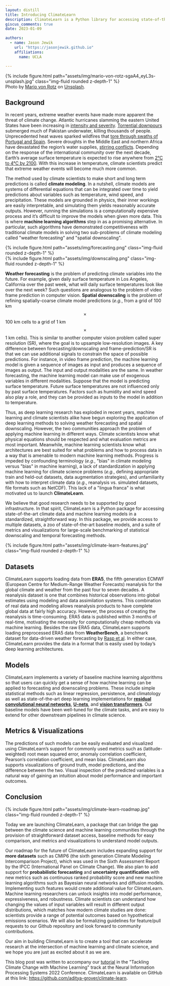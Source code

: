 ```yaml
---
layout: distill
title: Introducing ClimateLearn
description: ClimateLearn is a Python library for accessing state-of-the-art climate data and machine learning models in a standardized, straightforward way.
giscus_comments: true
date: 2023-01-09

authors:
  - name: Jason Jewik
    url: "https://jasonjewik.github.io"
    affiliations:
      name: UCLA

---
```


<div class="row mt-3">
    <div class="col-sm mt-3 mt-md-0">
        {% include figure.html path="assets/img/mario-von-rotz-sgaA4_eyL3s-unsplash.jpg" class="img-fluid rounded z-depth-1" %}
    </div>
</div>
<div class="caption">
    Photo by <a href="https://unsplash.com/@mario_vr?utm_source=unsplash&utm_medium=referral&utm_content=creditCopyText">Mario von Rotz</a> on
    <a href="https://unsplash.com/?utm_source=unsplash&utm_medium=referral&utm_content=creditCopyText">
    Unsplash</a>.
</div>

## Background

In recent years, extreme weather events have made more apparent the threat of climate change. Atlantic hurricanes slamming the eastern United States have been increasing in [intensity and severity](https://www.nature.com/articles/s41467-019-08471-z). [Torrential downpours](https://www.scientificamerican.com/article/climate-change-likely-worsened-pakistans-devastating-floods/) submerged much of Pakistan underwater, killing thousands of people. Unprecedented heat waves sparked wildfires that [tore through swaths of Portugal and Spain](https://www.wired.com/story/europe-heat-wave-limits/). Severe droughts in the Middle East and northern Africa have devastated the region’s water supplies, [stirring conflicts](https://www.bbc.com/future/article/20210816-how-water-shortages-are-brewing-wars). Depending on the response of the international community over the next decade, Earth’s average surface temperature is expected to rise anywhere from [2°C to 4°C by 2100](https://ar5-syr.ipcc.ch/topic_futurechanges.php). With this increase in temperature, climate scientists predict that extreme weather events will become much more common.

The method used by climate scientists to make short and long term predictions is called **climate modeling**. In a nutshell, climate models are systems of differential equations that can be integrated over time to yield predictions about variables such as temperature, wind speed, and precipitation. These models are grounded in physics, their inner workings are easily interpretable, and simulating them yields reasonably accurate outputs. However, running the simulations is a computationally expensive process and it’s difficult to improve the models when given more data. This is where **machine learning algorithms** step in as a promising alternative. In particular, such algorithms have demonstrated competitiveness with traditional climate models in solving two sub-problems of climate modeling called "weather forecasting" and "spatial downscaling".

<div class="row mt-3">
    {% include figure.html path="assets/img/forecasting.png" class="img-fluid rounded z-depth-1" %}
</div>
<div clas="row mt-3">
    {% include figure.html path="assets/img/downscaling.png" class="img-fluid rounded z-depth-1" %}
</div>

**Weather forecasting** is the problem of predicting climate variables into the future. For example, given daily surface temperature in Los Angeles, California over the past week, what will daily surface temperatures look like over the next week? Such questions are analogous to the problem of video frame prediction in computer vision. **Spatial downscaling** is the problem of refining spatially-coarse climate model predictions (*e.g.*, from a grid of 100 km $$\times$$ 100 km cells to a grid of 1 km $$\times$$ 1 km cells). This is similar to another computer vision problem called super resolution (SR), where the goal is to upsample low-resolution images. A key difference between forecasting/downscaling and frame-prediction/SR is that we can use additional signals to constrain the space of possible predictions. For instance, in video frame prediction, the machine learning model is given a sequence of images as input and produces a sequence of images as output. The input and output modalities are the same. In weather forecasting, the machine learning model can make use of exogenous variables in different modalities. Suppose that the model is predicting surface temperature. Future surface temperatures are not influenced only by past surface temperatures. Factors such as humidity and wind speed also play a role, and they can be provided as inputs to the model in addition to temperature.

Thus, as deep learning research has exploded in recent years, machine learning and climate scientists alike have begun exploring the application of deep learning methods to solving weather forecasting and spatial downscaling. However, the two communities approach the problem of applying machine learning in different ways. Climate scientists know what physical equations should be respected and what evaluation metrics are most important. Meanwhile, machine learning scientists know what architectures are best suited for what problems and how to process data in a way that is amenable to modern machine learning methods. Progress is impeded by confounding terminology (*e.g.*, "bias" in climate modeling versus "bias" in machine learning), a lack of standardization in applying machine learning for climate science problems (*e.g.*, defining appropriate train and held-out datasets, data augmentation strategies), and unfamiliarity with how to interpret climate data (*e.g.*, reanalysis vs. simulated datasets, file formats such as NetCDF). This lack of a "lingua franca" is what motivated us to launch **ClimateLearn**.

We believe that good research needs to be supported by good infrastructure. In that spirit, ClimateLearn is a Python package for accessing state-of-the-art climate data and machine learning models in a standardized, straightforward way.  In this package, we provide access to multiple datasets, a zoo of state-of-the-art baseline models, and a suite of metrics and visualizations for large-scale benchmarking of statistical downscaling and temporal forecasting methods.

<div class="row mt-3">
    {% include figure.html path="assets/img/climate-learn-features.jpg" class="img-fluid rounded z-depth-1" %}
</div>

## Datasets

ClimateLearn supports loading data from **ERA5**, the fifth generation ECMWF (European Centre for Medium-Range Weather Forecasts) reanalysis for the global climate and weather from the past four to seven decades. A reanalysis dataset is one that combines historical observations into global estimates using modeling and data assimilation systems. This combination of real data and modeling allows reanalysis products to have complete global data at fairly high accuracy. However, the process of creating the reanalysis is time-consuming. ERA5 data is published within 3 months of real-time, motivating the necessity for computationally cheap methods via machine learning. Besides the raw ERA5 data, ClimateLearn supports loading preprocessed ERA5 data from **WeatherBench**, a benchmark dataset for data-driven weather forecasting by [Rasp et al](https://arxiv.org/abs/2002.00469). In either case, ClimateLearn provides the data in a format that is easily used by today’s deep learning architectures. 

## Models

ClimateLearn implements a variety of baseline machine learning algorithms so that users can quickly get a sense of how machine learning can be applied to forecasting and downscaling problems. These include simple statistical methods such as linear regression, persistence, and climatology as well as state-of-the-art deep learning implementations for [**residual convolutional neural networks**](https://arxiv.org/abs/1512.03385), [**U-nets**](https://arxiv.org/abs/1505.04597), and [**vision transformers**](https://arxiv.org/abs/2010.11929). Our baseline models have been well-tuned for the climate tasks, and are easy to extend for other downstream pipelines in climate science.

## Metrics & Visualizations

The predictions of such models can be easily evaluated and visualized using ClimateLearn’s support for commonly used metrics such as (latitude-weighted) root mean squared error, anomaly correlation coefficient, Pearson’s correlation coefficient, and mean bias. ClimateLearn also supports visualizations of ground truth, model predictions, and the difference between the two. Visual inspection of the predicted variables is a natural way of gaining an intuition about model performance and important outcomes.

## Conclusion

<div class="row mt-3">
    {% include figure.html path="assets/img/climate-learn-roadmap.jpg" class="img-fluid rounded z-depth-1" %}
</div>

Today we are launching ClimateLearn, a package that can bridge the gap between the climate science and machine learning communities through the provision of straightforward dataset access, baseline methods for easy comparison, and metrics and visualizations to understand model outputs.

Our roadmap for the future of ClimateLearn includes expanding support for **more datasets** such as CMIP6 (the sixth generation Climate Modeling Intercomparison Project), which was used in the Sixth Assessment Report by the IPCC (International Panel on Climate Change). We also plan to add support for **probabilistic forecasting** and **uncertainty quantification** with new metrics such as continuous ranked probability score and new machine learning algorithms such as Bayesian neural networks and diffusion models. Implementing such features would create additional value for ClimateLearn. Machine learning researchers can unlock insights into model performance, expressiveness, and robustness. Climate scientists can understand how changing the values of input variables will result in different output distributions, which matches how modern climate studies are done: scientists provide a range of potential outcomes based on hypothetical emissions scenarios. We will also be formalizing guidelines for feature/pull requests to our Github repository and look forward to community contributions.

Our aim in building ClimateLearn is to create a tool that can accelerate research at the intersection of machine learning and climate science, and we hope you are just as excited about it as we are.

This blog post was written to accompany our [tutorial](https://www.climatechange.ai/papers/neurips2022/114) in the "Tackling Climate Change with Machine Learning" track at the Neural Information Processing Systems 2022 Conference. ClimateLearn is available on GitHub at this link: <https://github.com/aditya-grover/climate-learn>.